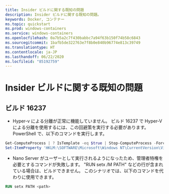 ```yaml
---
title: Insider ビルドに関する既知の問題
description: Insider ビルドに関する既知の問題。
keywords: Docker, コンテナー
ms.topic: quickstart
ms.prod: windows-containers
ms.service: windows-containers
ms.openlocfilehash: 0a7b5a2c7f430babbc7a94f63b150f74b58c6843
ms.sourcegitcommit: 1bafb5de322763e7f8b0e840b96774e813c39749
ms.translationtype: HT
ms.contentlocale: ja-JP
ms.lasthandoff: 06/22/2020
ms.locfileid: "85192759"
---
```

# <a name="known-issues-for-insider-builds"></a>Insider ビルドに関する既知の問題

## <a name="build-16237"></a>ビルド 16237

- Hyper-v による分離が正常に機能していません。 ビルド 16237 で Hyper-V による分離を使用するには、この回避策を実行する必要があります。 PowerShell で、以下のコマンドを実行します。

```PowerShell
Get-ComputeProcess | ? IsTemplate -eq $true | Stop-ComputeProcess -Force
Set-ItemProperty 'HKLM:\SOFTWARE\Microsoft\Windows NT\CurrentVersion\Virtualization\Containers\' -Name TemplateVmCount -Type dword -Value 0 -Force
```

- Nano Server がユーザーとして実行されるようになったため、管理者特権を必要とするコマンドが失敗します。 "RUN setx /M PATH" などの行が含まれている場合は、ビルドできません。 このシナリオでは、以下のコマンドを代わりに使用できます。

```dockerfile
RUN setx PATH <path>
```
